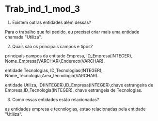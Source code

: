 # Trab_ind_1_mod_3

 1. Existem outras entidades além dessas?

 Para o trabalho que foi pedido, eu precisei criar mais uma entidade chamada "Utiliza".
 
 2. Quais são os principais campos e tipos?

 principais campos da entitade Empresa, ID_Empresa(INTEGER), Nome_Empresa(VARCHAR),Endereco(VARCHAR).

 entidade Tecnologias, ID_Tecnologias(INTEGER), Nome_Tecnologia,Area_tecnologia(VARCHAR).

 entidade Utiliza, ID(INTEGER),ID_Empresa(INTEGER),chave estrangeira de Empresa,ID_Tecnologia(INTEGER), chave estrangeia de Tecnologias.
 
 3. Como essas entidades estão relacionadas?
 
 as entidades empresa e tecnologias, estao relacionadas pela entidade "Utiliza".
